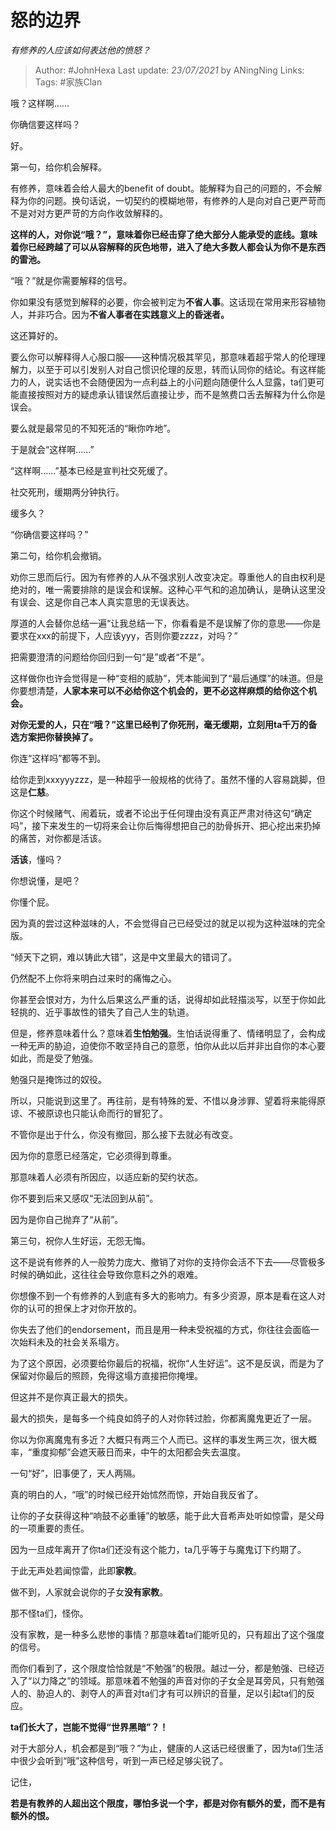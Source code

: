 # 怒的边界
*有修养的人应该如何表达他的愤怒？*

> Author: #JohnHexa
Last update: *23/07/2021* by ANingNing
Links:
Tags:  #家族Clan



哦？这样啊……

你确信要这样吗？

好。

第一句，给你机会解释。

有修养，意味着会给人最大的benefit of doubt。能解释为自己的问题的，不会解释为你的问题。换句话说，一切契约的模糊地带，有修养的人是向对自己更严苛而不是对对方更严苛的方向作收敛解释的。

**这样的人，对你说“哦？”，意味着你已经击穿了绝大部分人能承受的底线。意味着你已经跨越了可以从容解释的灰色地带，进入了绝大多数人都会认为你不是东西的雷池。**

“哦？”就是你需要解释的信号。

你如果没有感觉到解释的必要，你会被判定为**不省人事**。这话现在常用来形容植物人，并非巧合。因为**不省人事者在实践意义上的昏迷者。**

这还算好的。

要么你可以解释得人心服口服——这种情况极其罕见，那意味着超乎常人的伦理理解力，以至于可以引发别人对自己惯识伦理的反思，转而认同你的结论。有这样能力的人，说实话也不会随便因为一点利益上的小问题向随便什么人显露，ta们更可能直接按照对方的疑虑承认错误然后直接让步，而不是煞费口舌去解释为什么你是误会。

要么就是最常见的不知死活的“瞅你咋地”。

于是就会“这样啊……”

“这样啊……”基本已经是宣判社交死缓了。

社交死刑，缓期两分钟执行。

缓多久？

“你确信要这样吗？”

第二句，给你机会撤销。

劝你三思而后行。因为有修养的人从不强求别人改变决定。尊重他人的自由权利是绝对的，唯一需要排除的是误会和误解。这种心平气和的追加确认，是确认这里没有误会、这是你自己本人真实意思的无误表达。

厚道的人会替你总结一遍“让我总结一下，你看看是不是误解了你的意思——你是要求在xxx的前提下，人应该yyy，否则你要zzzz，对吗？”

把需要澄清的问题给你回归到一句“是”或者“不是”。

这样做你也许会觉得是一种“变相的威胁”，凭本能闻到了“最后通牒”的味道。但是你要想清楚，**人家本来可以不必给你这个机会的，更不必这样麻烦的给你这个机会。**

**对你无爱的人，只在“哦？”这里已经判了你死刑，毫无缓期，立刻用ta千万的备选方案把你替换掉了。**

你连“这样吗”都等不到。

给你走到xxxyyyzzz，是一种超乎一般规格的优待了。虽然不懂的人容易跳脚，但这是**仁慈**。

你这个时候赌气、闹着玩，或者不论出于任何理由没有真正严肃对待这句“确定吗”，接下来发生的一切将来会让你后悔得想把自己的肋骨拆开、把心挖出来扔掉的痛苦，对你都是活该。

**活该**，懂吗？

你想说懂，是吧？

你懂个屁。

因为真的尝过这种滋味的人，不会觉得自己已经受过的就足以视为这种滋味的完全版。

“倾天下之铜，难以铸此大错”，这是中文里最大的错词了。

仍然配不上你将来明白过来时的痛悔之心。

你甚至会恨对方，为什么后果这么严重的话，说得却如此轻描淡写，以至于你如此轻挑的、近乎事故性的错失了自己人生的轨道。

但是，修养意味着什么？意味着**生怕勉强**。生怕话说得重了、情绪明显了，会构成一种无声的胁迫，迫使你不敢坚持自己的意愿，怕你从此以后并非出自你的本心要如此，而是受了勉强。

勉强只是掩饰过的奴役。

所以，只能说到这里了。再往前，是有特殊的爱、不惜以身涉罪、望着将来能得原谅、不被原谅也只能认命而行的冒犯了。

不管你是出于什么，你没有撤回，那么接下去就必有改变。

因为你的意愿已经落定，它必须得到尊重。

那意味着人必须有所因应，以适应新的契约状态。

你不要到后来又感叹“无法回到从前”。

因为是你自己抛弃了“从前”。

第三句，祝你人生好运，无怨无悔。

这不是说有修养的人一般势力庞大、撤销了对你的支持你会活不下去——尽管极多时候的确如此，这往往会导致你意料之外的艰难。

你想像不到一个有修养的人到底有多大的影响力。有多少资源，原本是看在这人对你的认可的担保上才对你开放的。

你失去了他们的endorsement，而且是用一种未受祝福的方式，你往往会面临一次始料未及的社会关系塌方。

为了这个原因，必须要给你最后的祝福，祝你“人生好运”。这不是反讽，而是为了保留对你最后的照顾，免得这塌方直接把你掩埋。

但这并不是你真正最大的损失。

最大的损失，是每多一个纯良如鸽子的人对你转过脸，你都离魔鬼更近了一层。

你以为你离魔鬼有多近？大概只有两三个人而已。这样的事发生两三次，很大概率，“重度抑郁”会遮天蔽日而来，中午的太阳都会失去温度。

一句“好”，旧事便了，天人两隔。

真的明白的人，“哦”的时候已经开始怵然而惊，开始自我反省了。

让你的子女获得这种“响鼓不必重锤”的敏感，能于此大音希声处听如惊雷，是父母的一项重要的责任。

因为一旦成年离开了你ta们还没有这个能力，ta几乎等于与魔鬼订下约期了。

于此无声处若闻惊雷，此即**家教**。

做不到，人家就会说你的子女**没有家教**。

那不怪ta们，怪你。

没有家教，是一种多么悲惨的事情？那意味着ta们能听见的，只有超出了这个强度的信号。

而你们看到了，这个限度恰恰就是“不勉强”的极限。越过一分，都是勉强、已经迈入了“以力降之”的领域。那意味着不勉强的声音对你的子女全是耳旁风，只有勉强人的、胁迫人的、剥夺人的声音对ta们才有可以辨识的音量，足以引起ta们的反应。

**ta们长大了，岂能不觉得“世界黑暗”？！**

  


对于大部分人，机会都是到“哦？”为止，健康的人这话已经很重了，因为ta们生活中很少会听到“哦”这种信号，听到一声已经足够尖锐了。

记住，

**若是有教养的人超出这个限度，哪怕多说一个字，都是对你有额外的爱，而不是有额外的恨。**



